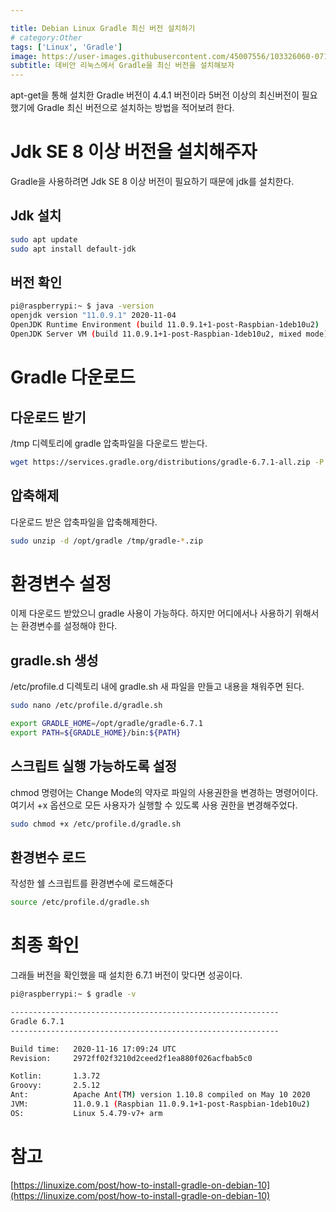 ```yaml
---

title: Debian Linux Gradle 최신 버전 설치하기
# category:Other
tags: ['Linux', 'Gradle']
image: https://user-images.githubusercontent.com/45007556/103326060-071db480-4a92-11eb-8f14-b63d669bfb96.png
subtitle: 데비안 리눅스에서 Gradle을 최신 버전을 설치해보자
---
```

apt-get을 통해 설치한 Gradle 버전이 4.4.1 버전이라 5버전 이상의 최신버전이 필요했기에 Gradle 최신 버전으로 설치하는 방법을 적어보려 한다.

# Jdk SE 8 이상 버전을 설치해주자
Gradle을 사용하려면 Jdk SE 8 이상 버전이 필요하기 때문에 jdk를 설치한다. 
## Jdk 설치
```bash
sudo apt update
sudo apt install default-jdk
```
## 버전 확인
```bash
pi@raspberrypi:~ $ java -version
openjdk version "11.0.9.1" 2020-11-04
OpenJDK Runtime Environment (build 11.0.9.1+1-post-Raspbian-1deb10u2)
OpenJDK Server VM (build 11.0.9.1+1-post-Raspbian-1deb10u2, mixed mode)
```

# Gradle 다운로드
## 다운로드 받기
/tmp 디렉토리에 gradle 압축파일을 다운로드 받는다.
```bash
wget https://services.gradle.org/distributions/gradle-6.7.1-all.zip -P /tmp
```
## 압축해제
다운로드 받은 압축파일을 압축해제한다.
```bash
sudo unzip -d /opt/gradle /tmp/gradle-*.zip
```
# 환경변수 설정
이제 다운로드 받았으니 gradle 사용이 가능하다. 하지만 어디에서나 사용하기 위해서는 환경변수를 설정해야 한다.

## gradle.sh 생성
/etc/profile.d 디렉토리 내에 gradle.sh 새 파일을 만들고 내용을 채워주면 된다.
```bash
sudo nano /etc/profile.d/gradle.sh
```
```sh
export GRADLE_HOME=/opt/gradle/gradle-6.7.1
export PATH=${GRADLE_HOME}/bin:${PATH}
```
## 스크립트 실행 가능하도록 설정
chmod 명령어는 Change Mode의 약자로 파일의 사용권한을 변경하는 명령어이다. 여기서 +x 옵션으로 모든 사용자가 실행할 수 있도록 사용 권한을 변경해주었다.
```bash
sudo chmod +x /etc/profile.d/gradle.sh
```
## 환경변수 로드
작성한 쉘 스크립트를 환경변수에 로드해준다
```bash
source /etc/profile.d/gradle.sh
```

# 최종 확인
그래들 버전을 확인했을 때 설치한 6.7.1 버전이 맞다면 성공이다.
```bash
pi@raspberrypi:~ $ gradle -v

------------------------------------------------------------
Gradle 6.7.1
------------------------------------------------------------

Build time:   2020-11-16 17:09:24 UTC
Revision:     2972ff02f3210d2ceed2f1ea880f026acfbab5c0

Kotlin:       1.3.72
Groovy:       2.5.12
Ant:          Apache Ant(TM) version 1.10.8 compiled on May 10 2020
JVM:          11.0.9.1 (Raspbian 11.0.9.1+1-post-Raspbian-1deb10u2)
OS:           Linux 5.4.79-v7+ arm
```
# 참고
[https://linuxize.com/post/how-to-install-gradle-on-debian-10](https://linuxize.com/post/how-to-install-gradle-on-debian-10)